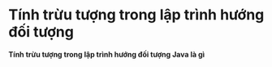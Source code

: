 # Tính trừu tượng trong lập trình hướng đối tượng

**Tính trừu tượng trong lập trình hướng đối tượng Java là gì**